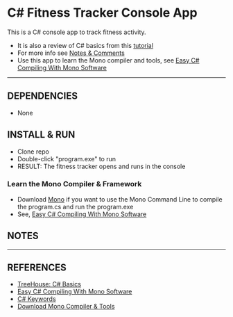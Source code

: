 # C# Fitness Tracker Console App

This is a C# console app to track fitness activity.

- It is also a review of C# basics from this [tutorial](https://teamtreehouse.com/library/c-basics)
- For more info see [Notes & Comments](docs/setup-notes-cs-basics.md)
- Use this app to learn the Mono compiler and tools, see [Easy C# Compiling With Mono Software](https://github.com/EdwardRutz/Today-I-Learned-Blog/blob/master/c-sharp/mono.md)

----------------------------------------------------------------------

## DEPENDENCIES

- None

## INSTALL & RUN

- Clone repo
- Double-click "program.exe" to run
- RESULT: The fitness tracker opens and runs in the console

### Learn the Mono Compiler & Framework

- Download [Mono](http://www.Mono-project.com/) if you want to use the Mono Command Line to compile the program.cs and run the program.exe
- See, [Easy C# Compiling With Mono Software](c-sharp/mono.md)

## NOTES

----------------------------------------------------------------------

## REFERENCES

- [TreeHouse: C# Basics](https://teamtreehouse.com/library/c-basics)
- [Easy C# Compiling With Mono Software](c-sharp/mono.md)
- [C# Keywords](https://msdn.microsoft.com/en-us/library/x53a06bb.aspx)
- [Download Mono Compiler & Tools](http://www.Mono-project.com/)
